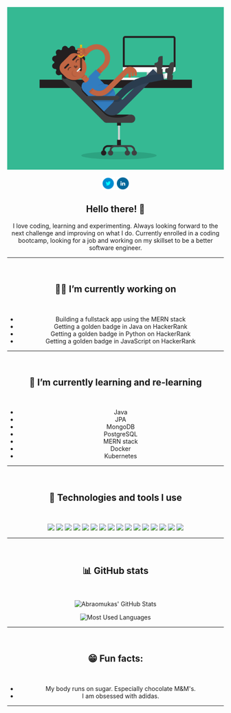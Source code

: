 <div align="center">
  <a href="https://linkedin.com/in/abraomukas/"><img src="images/header.gif" alt="Abraomukas' in a nutshell"></a>

<p align='center'>

<a href="https://twitter.com/abraomukas"><img height="30" src="images/icons/twitter.png"></a>
<a href="https://www.linkedin.com/in/abraomukas/"><img height="30" src="images/icons/linkedin.png"></a>
</p>

## Hello there! :wave:

I love coding, learning and experimenting. Always looking forward to the next challenge and improving on what I do. Currently enrolled in a coding bootcamp, looking for a job and working on my skillset to be a better software engineer.

---

<br>

## :man_technologist: I’m currently working on

<br>

- Building a fullstack app using the MERN stack
- Getting a golden badge in Java on HackerRank
- Getting a golden badge in Python on HackerRank
- Getting a golden badge in JavaScript on HackerRank

---

<br>

## :seedling: I’m currently learning and re-learning

<br>

- Java
- JPA
- MongoDB
- PostgreSQL
- MERN stack
- Docker
- Kubernetes

---

<br>

## :wrench: Technologies and tools I use

<br>

![](https://img.shields.io/badge/-Linux-informational?style=flat&logo=Linux&logoColor=white&color=darkgreen)
![](https://img.shields.io/badge/-IntelliJ_IDEA-informational?style=flat&logo=intellij-idea&logoColor=white&color=darkgreen)
![](https://img.shields.io/badge/-VS_Code-informational?style=flat&logo=microsoft&logoColor=white&color=darkgreen)
![](https://img.shields.io/badge/-Java-informational?style=flat&logo=Java&logoColor=white&color=darkgreen)
![](https://img.shields.io/badge/-JavaScript-informational?style=flat&logo=javascript&logoColor=white&color=darkgreen)
![](https://img.shields.io/badge/-Python-informational?style=flat&logo=python&logoColor=white&color=darkgreen)
![](https://img.shields.io/badge/-Docker-informational?style=flat&logo=docker&logoColor=white&color=darkgreen)
![](https://img.shields.io/badge/-Kubernetes-informational?style=flat&logo=kubernetes&logoColor=white&color=darkgreen)
![](https://img.shields.io/badge/-MongoDB-informational?style=flat&logo=mongodb&logoColor=white&color=darkgreen)
![](https://img.shields.io/badge/-PostgreSQL-informational?style=flat&logo=postgresql&logoColor=white&color=darkgreen)
![](https://img.shields.io/badge/-Postman-informational?style=flat&logo=postman&logoColor=white&color=darkgreen)
![](https://img.shields.io/badge/-Spring_Boot-informational?style=flat&logo=spring&logoColor=white&color=darkgreen)
![](https://img.shields.io/badge/-Heroku-informational?style=flat&logo=heroku&logoColor=white&color=darkgreen)
![](https://img.shields.io/badge/-Netlify-informational?style=flat&logo=netlify&logoColor=white&color=darkgreen)
![](https://img.shields.io/badge/-Express-informational?style=flat&logo=express&logoColor=white&color=darkgreen)
![](https://img.shields.io/badge/-React-informational?style=flat&logo=react&logoColor=white&color=darkgreen)


---

<br>

## :bar_chart: GitHub stats

<br>

![Abraomukas' GitHub Stats](https://github-readme-stats.vercel.app/api?username=abraomukas&theme=vue-dark&show_icons=true)

![Most Used Languages](https://github-readme-stats.vercel.app/api/top-langs/?username=abraomukas&theme=vue-dark&show_icons=true)

---

<br>

## :grin: Fun facts:  

<br>

- My body runs on sugar. Especially chocolate M&M's. 
- I am obsessed with adidas.

---